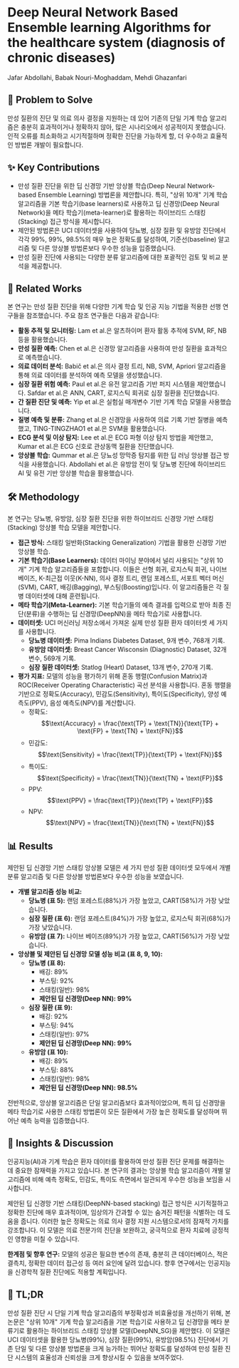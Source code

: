 # Deep Neural Network Based Ensemble learning Algorithms for the healthcare system (diagnosis of chronic diseases)

Jafar Abdollahi, Babak Nouri-Moghaddam, Mehdi Ghazanfari

## 🧩 Problem to Solve

만성 질환의 진단 및 의료 의사 결정을 지원하는 데 있어 기존의 단일 기계 학습 알고리즘은 충분히 효과적이거나 정확하지 않아, 많은 시나리오에서 성공적이지 못했습니다. 인적 오류를 최소화하고 시기적절하며 정확한 진단을 가능하게 할, 더 우수하고 효율적인 방법론 개발이 필요합니다.

## ✨ Key Contributions

- 만성 질환 진단을 위한 딥 신경망 기반 앙상블 학습(Deep Neural Network-based Ensemble Learning) 방법론을 제안합니다. 특히, "상위 10개" 기계 학습 알고리즘을 기본 학습기(base learners)로 사용하고 딥 신경망(Deep Neural Network)을 메타 학습기(meta-learner)로 활용하는 하이브리드 스태킹(Stacking) 접근 방식을 제시합니다.
- 제안된 방법론은 UCI 데이터셋을 사용하여 당뇨병, 심장 질환 및 유방암 진단에서 각각 99%, 99%, 98.5%의 매우 높은 정확도를 달성하여, 기준선(baseline) 알고리즘 및 다른 앙상블 방법론보다 우수한 성능을 입증했습니다.
- 만성 질환 진단에 사용되는 다양한 분류 알고리즘에 대한 포괄적인 검토 및 비교 분석을 제공합니다.

## 📎 Related Works

본 연구는 만성 질환 진단을 위해 다양한 기계 학습 및 인공 지능 기법을 적용한 선행 연구들을 참조했습니다. 주요 참조 연구들은 다음과 같습니다:

- **활동 추적 및 모니터링:** Lam et al.은 알츠하이머 환자 활동 추적에 SVM, RF, NB 등을 활용했습니다.
- **만성 질환 예측:** Chen et al.은 신경망 알고리즘을 사용하여 만성 질환을 효과적으로 예측했습니다.
- **의료 데이터 분석:** Babič et al.은 의사 결정 트리, NB, SVM, Apriori 알고리즘을 통해 의료 데이터를 분석하여 예측 모델을 생성했습니다.
- **심장 질환 위험 예측:** Paul et al.은 유전 알고리즘 기반 퍼지 시스템을 제안했습니다. Safdar et al.은 ANN, CART, 로지스틱 회귀로 심장 질환을 진단했습니다.
- **간 질환 진단 및 예측:** Yip et al.은 실험실 매개변수 기반 기계 학습 모델을 사용했습니다.
- **질병 예측 및 분류:** Zhang et al.은 신경망을 사용하여 의료 기록 기반 질병을 예측했고, TING-TINGZHAO1 et al.은 SVM을 활용했습니다.
- **ECG 분석 및 이상 탐지:** Lee et al.은 ECG 파형 이상 탐지 방법을 제안했고, Kumar et al.은 ECG 신호로 관상동맥 질환을 진단했습니다.
- **앙상블 학습:** Qummar et al.은 당뇨성 망막증 탐지를 위한 딥 러닝 앙상블 접근 방식을 사용했습니다. Abdollahi et al.은 유방암 전이 및 당뇨병 진단에 하이브리드 AI 및 유전 기반 앙상블 학습을 활용했습니다.

## 🛠️ Methodology

본 연구는 당뇨병, 유방암, 심장 질환 진단을 위한 하이브리드 신경망 기반 스태킹(Stacking) 앙상블 학습 모델을 제안합니다.

- **접근 방식:** 스태킹 일반화(Stacking Generalization) 기법을 활용한 신경망 기반 앙상블 학습.
- **기본 학습기(Base Learners):** 데이터 마이닝 분야에서 널리 사용되는 "상위 10개" 기계 학습 알고리즘들을 포함합니다. 이들은 선형 회귀, 로지스틱 회귀, 나이브 베이즈, K-최근접 이웃(K-NN), 의사 결정 트리, 랜덤 포레스트, 서포트 벡터 머신(SVM), CART, 배깅(Bagging), 부스팅(Boosting)입니다. 이 알고리즘들은 각 질병 데이터셋에 대해 훈련됩니다.
- **메타 학습기(Meta-Learner):** 기본 학습기들의 예측 결과를 입력으로 받아 최종 진단(분류)을 수행하는 딥 신경망(DeepNN)을 메타 학습기로 사용합니다.
- **데이터셋:** UCI 머신러닝 저장소에서 가져온 실제 만성 질환 환자 데이터셋 세 가지를 사용합니다.
  - **당뇨병 데이터셋:** Pima Indians Diabetes Dataset, 9개 변수, 768개 기록.
  - **유방암 데이터셋:** Breast Cancer Wisconsin (Diagnostic) Dataset, 32개 변수, 569개 기록.
  - **심장 질환 데이터셋:** Statlog (Heart) Dataset, 13개 변수, 270개 기록.
- **평가 지표:** 모델의 성능을 평가하기 위해 혼동 행렬(Confusion Matrix)과 ROC(Receiver Operating Characteristic) 곡선 분석을 사용합니다. 혼동 행렬을 기반으로 정확도(Accuracy), 민감도(Sensitivity), 특이도(Specificity), 양성 예측도(PPV), 음성 예측도(NPV)를 계산합니다.
  - 정확도: $$\text{Accuracy} = \frac{\text{TP} + \text{TN}}{\text{TP} + \text{FP} + \text{TN} + \text{FN}}$$
  - 민감도: $$\text{Sensitivity} = \frac{\text{TP}}{\text{TP} + \text{FN}}$$
  - 특이도: $$\text{Specificity} = \frac{\text{TN}}{\text{TN} + \text{FP}}$$
  - PPV: $$\text{PPV} = \frac{\text{TP}}{\text{TP} + \text{FP}}$$
  - NPV: $$\text{NPV} = \frac{\text{TN}}{\text{TN} + \text{FN}}$$

## 📊 Results

제안된 딥 신경망 기반 스태킹 앙상블 모델은 세 가지 만성 질환 데이터셋 모두에서 개별 분류 알고리즘 및 다른 앙상블 방법론보다 우수한 성능을 보였습니다.

- **개별 알고리즘 성능 비교:**
  - **당뇨병 (표 5):** 랜덤 포레스트(88%)가 가장 높았고, CART(58%)가 가장 낮았습니다.
  - **심장 질환 (표 6):** 랜덤 포레스트(84%)가 가장 높았고, 로지스틱 회귀(68%)가 가장 낮았습니다.
  - **유방암 (표 7):** 나이브 베이즈(89%)가 가장 높았고, CART(56%)가 가장 낮았습니다.
- **앙상블 및 제안된 딥 신경망 모델 성능 비교 (표 8, 9, 10):**
  - **당뇨병 (표 8):**
    - 배깅: 89%
    - 부스팅: 92%
    - 스태킹(일반): 98%
    - **제안된 딥 신경망(Deep NN): 99%**
  - **심장 질환 (표 9):**
    - 배깅: 92%
    - 부스팅: 94%
    - 스태킹(일반): 97%
    - **제안된 딥 신경망(Deep NN): 99%**
  - **유방암 (표 10):**
    - 배깅: 89%
    - 부스팅: 88%
    - 스태킹(일반): 98%
    - **제안된 딥 신경망(Deep NN): 98.5%**

전반적으로, 앙상블 알고리즘은 단일 알고리즘보다 효과적이었으며, 특히 딥 신경망을 메타 학습기로 사용한 스태킹 방법론이 모든 질환에서 가장 높은 정확도를 달성하며 뛰어난 예측 능력을 입증했습니다.

## 🧠 Insights & Discussion

인공지능(AI)과 기계 학습은 환자 데이터를 활용하여 만성 질환 진단 문제를 해결하는 데 중요한 잠재력을 가지고 있습니다. 본 연구의 결과는 앙상블 학습 알고리즘이 개별 알고리즘에 비해 예측 정확도, 민감도, 특이도 측면에서 일관되게 우수한 성능을 보임을 시사합니다.

제안된 딥 신경망 기반 스태킹(DeepNN-based stacking) 접근 방식은 시기적절하고 정확한 진단에 매우 효과적이며, 임상의가 간과할 수 있는 숨겨진 패턴을 식별하는 데 도움을 줍니다. 이러한 높은 정확도는 의료 의사 결정 지원 시스템으로서의 잠재적 가치를 강조합니다. 이 모델은 의료 전문가의 진단을 보완하고, 궁극적으로 환자 치료에 긍정적인 영향을 미칠 수 있습니다.

**한계점 및 향후 연구:** 모델의 성공은 필요한 변수의 존재, 충분히 큰 데이터베이스, 적은 결측치, 정확한 데이터 접근성 등 여러 요인에 달려 있습니다. 향후 연구에서는 인공지능을 신경학적 질환 진단에도 적용할 계획입니다.

## 📌 TL;DR

만성 질환 진단 시 단일 기계 학습 알고리즘의 부정확성과 비효율성을 개선하기 위해, 본 논문은 "상위 10개" 기계 학습 알고리즘을 기본 학습기로 사용하고 딥 신경망을 메타 분류기로 활용하는 하이브리드 스태킹 앙상블 모델(DeepNN_SG)을 제안했다. 이 모델은 UCI 데이터셋을 활용한 당뇨병(99%), 심장 질환(99%), 유방암(98.5%) 진단에서 기존 단일 및 다른 앙상블 방법론을 크게 능가하는 뛰어난 정확도를 달성하여 만성 질환 진단 시스템의 효율성과 신뢰성을 크게 향상시킬 수 있음을 보여주었다.
